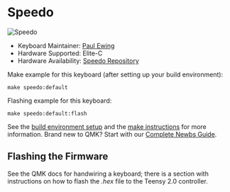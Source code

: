 # Speedo

![Speedo](http://assets.cozykeys.xyz/images/keyboards/speedo/speedo-v3.0-angle-led-front_1600x1600.png)

- Keyboard Maintainer: [Paul Ewing](https://github.com/pcewing)
- Hardware Supported: Elite-C
- Hardware Availability: [Speedo Repository](https://github.com/cozykeys/speedo)

Make example for this keyboard (after setting up your build environment):

    make speedo:default

Flashing example for this keyboard:

    make speedo:default:flash

See the
[build environment setup](https://docs.qmk.fm/#/getting_started_build_tools) and
the [make instructions](https://docs.qmk.fm/#/getting_started_make_guide) for
more information. Brand new to QMK? Start with our
[Complete Newbs Guide](https://docs.qmk.fm/#/newbs).

## Flashing the Firmware

See the QMK docs for handwiring a keyboard; there is a section with
instructions on how to flash the *.hex* file to the Teensy 2.0 controller.
